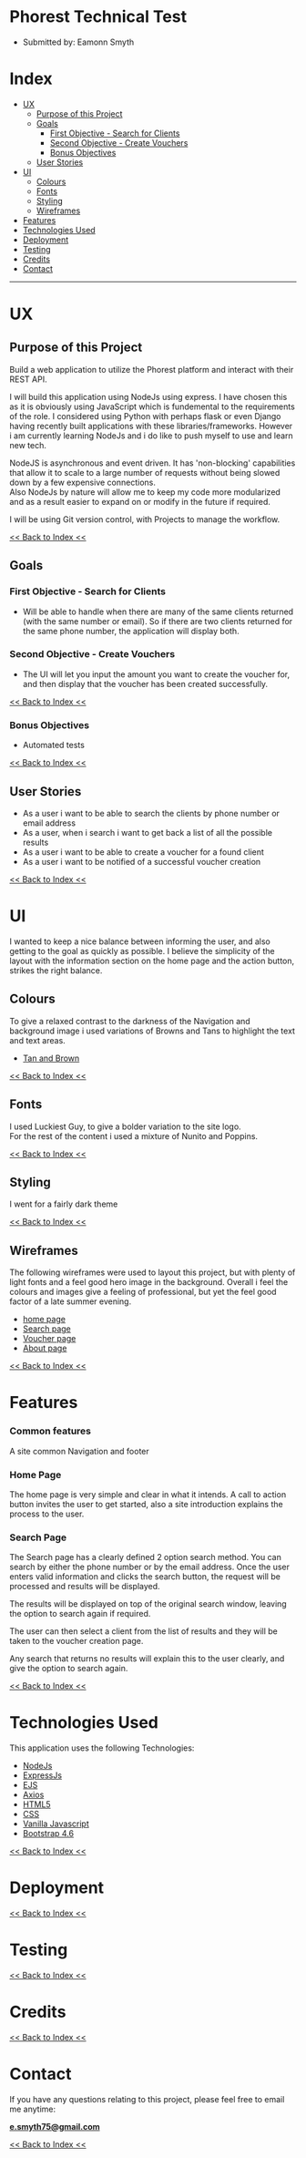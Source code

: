 # Phorest Technical Test
+ Submitted by: Eamonn Smyth

# Index

- [UX](#ux)
  * [Purpose of this Project](#purpose-of-this-project)
  * [Goals](#goals)
    + [First Objective - Search for Clients](#first-objective---search-for-clients)
    + [Second Objective - Create Vouchers](#second-objective---create-vouchers)
    + [Bonus Objectives](#bonus-objectives)
  * [User Stories](#user-stories)
- [UI](#ui)
  * [Colours](#colours)
  * [Fonts](#fonts)
  * [Styling](#styling)
  * [Wireframes](#wireframes)
- [Features](#features)
- [Technologies Used](#technologies-used)
- [Deployment](#deployment)
- [Testing](#testing)
- [Credits](#credits)
- [Contact](#contact)

--- 

# UX

## Purpose of this Project

Build a web application to utilize the Phorest platform and interact with their REST API.  

I will build this application using NodeJs using express. I have chosen this as it is obviously using JavaScript which is fundemental to the requirements of the role. I considered using Python with perhaps flask or even Django having recently built applications with these libraries/frameworks. However i am currently learning NodeJs and i do like to push myself to use and learn new tech.   

NodeJS is asynchronous and event driven. It has 'non-blocking' capabilities that allow it to scale to a large number of requests without being slowed down by a few expensive connections.   
Also NodeJs by nature will allow me to keep my code more modularized and as a result easier to expand on or modify in the future if required.  

I will be using Git version control, with Projects to manage the workflow.

[<< Back to Index <<](#index)

## Goals

### First Objective - Search for Clients
+ Will be able to handle when there are many of the same clients returned (with the same number or email). So if there are two clients returned for the same phone number, the application will display both. 

### Second Objective - Create Vouchers
+ The UI will let you input the amount you want to create the voucher for, and then display that the voucher has been created successfully.

[<< Back to Index <<](#index)

### Bonus Objectives

+ Automated tests

[<< Back to Index <<](#index)

## User Stories

+   As a user i want to be able to search the clients by phone number or email address
+   As a user, when i search i want to get back a list of all the possible results
+   As a user i want to be able to create a voucher for a found client
+   As a user i want to be notified of a successful voucher creation

[<< Back to Index <<](#index)

# UI

I wanted to keep a nice balance between informing the user, and also getting to the goal as quickly as possible. I believe the simplicity of the layout with the information section on the home page and the action button, strikes the right balance.

## Colours

To give a relaxed contrast to the darkness of the Navigation and background image i used variations of Browns and Tans to highlight the text and text areas.  
+ [Tan and Brown](https://www.schemecolor.com/tan-and-brown-color-scheme.php)

[<< Back to Index <<](#index)

## Fonts

I used Luckiest Guy, to give a bolder variation to the site logo.   
For the rest of the content i used a mixture of Nunito and Poppins.

[<< Back to Index <<](#index)

## Styling

I went for a fairly dark theme

[<< Back to Index <<](#index)

## Wireframes

The following wireframes were used to layout this project, but with plenty of light fonts and a feel good hero image in the background. Overall i feel the colours and images give a feeling of professional, but yet the feel good factor of a late summer evening.

+ [home page](https://github.com/Mr-Smyth/phorest-techtest-eamonn-smyth/blob/main/docs/wireframes/home.pdf)
+ [Search page](https://github.com/Mr-Smyth/phorest-techtest-eamonn-smyth/blob/main/docs/wireframes/client-search.pdf)
+ [Voucher page](https://github.com/Mr-Smyth/phorest-techtest-eamonn-smyth/blob/main/docs/wireframes/create-voucher.pdf)
+ [About page](https://github.com/Mr-Smyth/phorest-techtest-eamonn-smyth/blob/main/docs/wireframes/about.pdf)

[<< Back to Index <<](#index)

# Features

### Common features
A site common Navigation and footer

### Home Page

The home page is very simple and clear in what it intends. A call to action button invites the user to get started, also a site introduction explains the process to the user.

### Search Page

The Search page has a clearly defined 2 option search method. You can search by either the phone number or by the email address. Once the user enters valid information and clicks the search button, the request will be processed and results will be displayed.   

The results will be displayed on top of the original search window, leaving the option to search again if required.   

The user can then select a client from the list of results and they will be taken to the voucher creation page.   

Any search that returns no results will explain this to the user clearly, and give the option to search again.

[<< Back to Index <<](#index)


# Technologies Used
This application uses the following Technologies:
+ [NodeJs](https://nodejs.org/en/docs/)
+ [ExpressJs](https://expressjs.com/)
+ [EJS](https://ejs.co/)
+ [Axios](https://github.com/axios/axios)
+ [HTML5](https://en.wikipedia.org/wiki/HTML5)
+ [CSS](https://en.wikipedia.org/wiki/CSS)
+ [Vanilla Javascript](https://www.javascript.com/)
+ [Bootstrap 4.6](https://getbootstrap.com/docs/4.6/getting-started/introduction/)

[<< Back to Index <<](#index)

# Deployment

[<< Back to Index <<](#index)

# Testing

[<< Back to Index <<](#index)

# Credits

[<< Back to Index <<](#index)

# Contact
If you have any questions relating to this project, please feel free to email me anytime:   

**e.smyth75@gmail.com**

[<< Back to Index <<](#index)